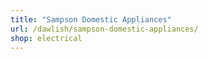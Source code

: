 ```yaml
---
title: "Sampson Domestic Appliances"
url: /dawlish/sampson-domestic-appliances/
shop: electrical
---
```

